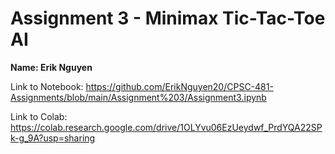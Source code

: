 # Assignment 3 - Minimax Tic-Tac-Toe AI
**Name: Erik Nguyen**

Link to Notebook: https://github.com/ErikNguyen20/CPSC-481-Assignments/blob/main/Assignment%203/Assignment3.ipynb

Link to Colab: https://colab.research.google.com/drive/1OLYvu06EzUeydwf_PrdYQA22SPk-g_9A?usp=sharing
